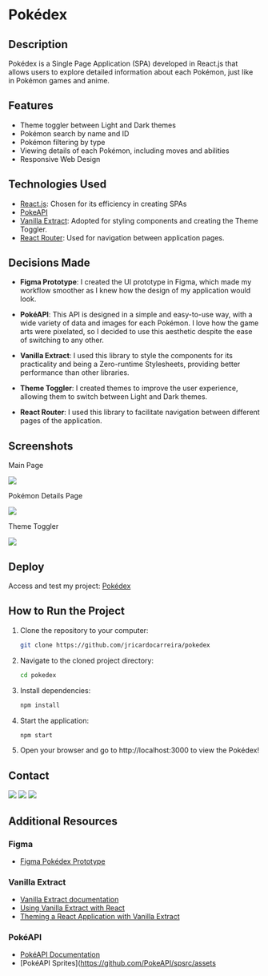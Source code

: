 # Pokédex

## Description

Pokédex is a Single Page Application (SPA) developed in React.js that allows users to explore detailed information about each Pokémon, just like in Pokémon games and anime.

## Features

- Theme toggler between Light and Dark themes
- Pokémon search by name and ID
- Pokémon filtering by type
- Viewing details of each Pokémon, including moves and abilities
- Responsive Web Design

## Technologies Used

- [React.js](https://react.dev/): Chosen for its efficiency in creating SPAs
- [PokeAPI](https://pokeapi.co/api/v2/)
- [Vanilla Extract](https://vanilla-extract.style/): Adopted for styling components and creating the Theme Toggler.
- [React Router](https://reactrouter.com/en/main): Used for navigation between application pages.

## Decisions Made

- **Figma Prototype**: I created the UI prototype in Figma, which made my workflow smoother as I knew how the design of my application would look.

- **PokéAPI**: This API is designed in a simple and easy-to-use way, with a wide variety of data and images for each Pokémon. I love how the game arts were pixelated, so I decided to use this aesthetic despite the ease of switching to any other.

- **Vanilla Extract**: I used this library to style the components for its practicality and being a Zero-runtime Stylesheets, providing better performance than other libraries.

- **Theme Toggler**: I created themes to improve the user experience, allowing them to switch between Light and Dark themes.

- **React Router**: I used this library to facilitate navigation between different pages of the application.

## Screenshots

Main Page

<img src='./public/pokedex-loadmore-filter.gif'><br>

Pokémon Details Page

<img src='./public/pokemon-details.gif'><br>

Theme Toggler

<img src='./public/pokedex-theme-toggler.gif'>

## Deploy

Access and test my project: [Pokédex](https://pokedex-jricardocarreira.vercel.app/)

## How to Run the Project

1. Clone the repository to your computer:
   ```bash
   git clone https://github.com/jricardocarreira/pokedex
2. Navigate to the cloned project directory:
   ```bash
   cd pokedex
3. Install dependencies:
   ```bash
   npm install
4. Start the application:
   ```bash
   npm start
5. Open your browser and go to http://localhost:3000 to view the Pokédex!

## Contact

<a href="https://instagram.com/bug063" target="_blank"><img src="https://img.shields.io/badge/-Instagram-%23E4405F?style=for-the-badge&logo=instagram&logoColor=white" target="_blank"></a>
<a href = "mailto:jricardocarreira@gmail.com"><img src="https://img.shields.io/badge/-Gmail-%23333?style=for-the-badge&logo=gmail&logoColor=white" target="_blank"></a>
<a href="https://www.linkedin.com/jricardocarreira" target="_blank"><img src="https://img.shields.io/badge/-LinkedIn-%230077B5?style=for-the-badge&logo=linkedin&logoColor=white" target="_blank"></a> 
 
 ## Additional Resources
  ### Figma
- [Figma Pokédex Prototype]()
 ### Vanilla Extract
- [Vanilla Extract documentation](https://vanilla-extract.style/documentation/getting-started)
- [Using Vanilla Extract with React](https://youtu.be/eKfPRK_rOfc?si=MENdg94FTfrSSZBC)
- [Theming a React Application with Vanilla Extract](https://formidable.com/blog/2021/vanilla-extract/)
### PokéAPI
- [PokéAPI Documentation](https://pokeapi.co/docs/v2)
- [PokéAPI Sprites](https://github.com/PokeAPI/spsrc/assets

